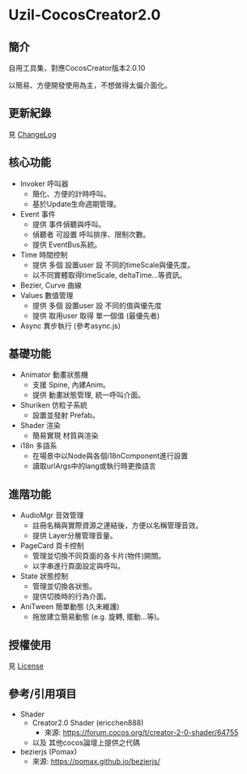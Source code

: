 # Uzil-CocosCreator2.0

## 簡介

自用工具集，對應CocosCreator版本2.0.10

以簡易、方便開發使用為主，不想做得太偏介面化。

## 更新紀錄

見 [ChangeLog](CHANGELOG.md)


## 核心功能

- Invoker 呼叫器
  - 簡化、方便的計時呼叫。
  - 基於Update生命週期管理。
- Event 事件
  - 提供 事件偵聽與呼叫。
  - 偵聽者 可設置 呼叫排序、限制次數。
  - 提供 EventBus系統。
- Time 時間控制
  - 提供 多個 設置user 設 不同的timeScale與優先度。
  - 以不同實體取得timeScale, deltaTime...等資訊。
- Bezier, Curve 曲線
- Values 數值管理
  - 提供 多個 設置user 設 不同的值與優先度
  - 提供 取用user 取得 單一個值 (最優先者)
- Async 異步執行 (參考async.js)

## 基礎功能
- Animator 動畫狀態機
  - 支援 Spine, 內建Anim。
  - 提供 動畫狀態管理, 統一呼叫介面。
- Shuriken 仿粒子系統
  - 設置並發射 Prefab。
- Shader 渲染
  - 簡易實現 材質與渲染
- i18n 多語系
  - 在場景中以Node與各個i18nComponent進行設置
  - 讀取urlArgs中的lang或執行時更換語言

## 進階功能

- AudioMgr 音效管理
  - 註冊名稱與實際資源之連結後，方便以名稱管理音效。
  - 提供 Layer分層管理音量。
- PageCard 頁卡控制
  - 管理並切換不同頁面的各卡片(物件)開關。
  - 以字串進行頁面設定與呼叫。
- State 狀態控制
  - 管理並切換各狀態。
  - 提供切換時的行為介面。
- AniTween 簡單動態 (久未維護)
  - 拖放建立簡易動態 (e.g. 旋轉, 擺動...等)。

## 授權使用

  見 [License](LICENSE)

## 參考/引用項目

- Shader
  - Creator2.0 Shader (ericchen888)
    - 來源: https://forum.cocos.org/t/creator-2-0-shader/64755
  - 以及 其他cocos論壇上提供之代碼
- bezierjs (Pomax)
  - 來源: https://pomax.github.io/bezierjs/
